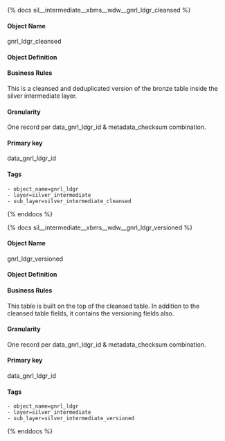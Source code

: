 {% docs sil__intermediate__xbms__wdw__gnrl_ldgr_cleansed %}

#### Object Name
gnrl_ldgr_cleansed

#### Object Definition


#### Business Rules
This is a cleansed and deduplicated version of the bronze table inside the silver intermediate layer.

#### Granularity
One record per data_gnrl_ldgr_id & metadata_checksum combination.

#### Primary key
data_gnrl_ldgr_id

#### Tags
    - object_name=gnrl_ldgr
    - layer=silver_intermediate
    - sub_layer=silver_intermediate_cleansed

{% enddocs %}

{% docs sil__intermediate__xbms__wdw__gnrl_ldgr_versioned %}

#### Object Name
gnrl_ldgr_versioned

#### Object Definition


#### Business Rules
This table is built on the top of the cleansed table. In addition to the cleansed table fields, it contains the versioning fields also.

#### Granularity
One record per data_gnrl_ldgr_id & metadata_checksum combination.

#### Primary key
data_gnrl_ldgr_id

#### Tags
    - object_name=gnrl_ldgr
    - layer=silver_intermediate
    - sub_layer=silver_intermediate_versioned

{% enddocs %}